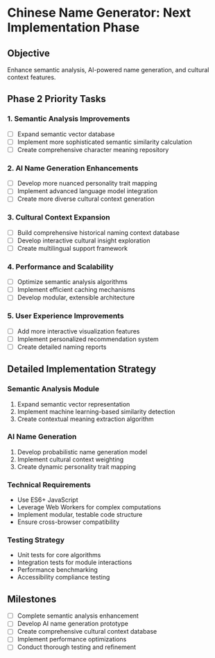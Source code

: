 # Chinese Name Generator: Next Implementation Phase

## Objective
Enhance semantic analysis, AI-powered name generation, and cultural context features.

## Phase 2 Priority Tasks

### 1. Semantic Analysis Improvements
- [ ] Expand semantic vector database
- [ ] Implement more sophisticated semantic similarity calculation
- [ ] Create comprehensive character meaning repository

### 2. AI Name Generation Enhancements
- [ ] Develop more nuanced personality trait mapping
- [ ] Implement advanced language model integration
- [ ] Create more diverse cultural context generation

### 3. Cultural Context Expansion
- [ ] Build comprehensive historical naming context database
- [ ] Develop interactive cultural insight exploration
- [ ] Create multilingual support framework

### 4. Performance and Scalability
- [ ] Optimize semantic analysis algorithms
- [ ] Implement efficient caching mechanisms
- [ ] Develop modular, extensible architecture

### 5. User Experience Improvements
- [ ] Add more interactive visualization features
- [ ] Implement personalized recommendation system
- [ ] Create detailed naming reports

## Detailed Implementation Strategy

### Semantic Analysis Module
1. Expand semantic vector representation
2. Implement machine learning-based similarity detection
3. Create contextual meaning extraction algorithm

### AI Name Generation
1. Develop probabilistic name generation model
2. Implement cultural context weighting
3. Create dynamic personality trait mapping

### Technical Requirements
- Use ES6+ JavaScript
- Leverage Web Workers for complex computations
- Implement modular, testable code structure
- Ensure cross-browser compatibility

### Testing Strategy
- Unit tests for core algorithms
- Integration tests for module interactions
- Performance benchmarking
- Accessibility compliance testing

## Milestones
- [ ] Complete semantic analysis enhancement
- [ ] Develop AI name generation prototype
- [ ] Create comprehensive cultural context database
- [ ] Implement performance optimizations
- [ ] Conduct thorough testing and refinement